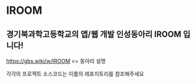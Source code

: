 # IROOM
## 경기북과학고등학교의 앱/웹 개발 인성동아리 IROOM 입니다!
https://gbs.wiki/w/IROOM <= 동아리 설명

각각의 프로젝트 소스코드는 이룸의 레포지토리를 참조해주세요
